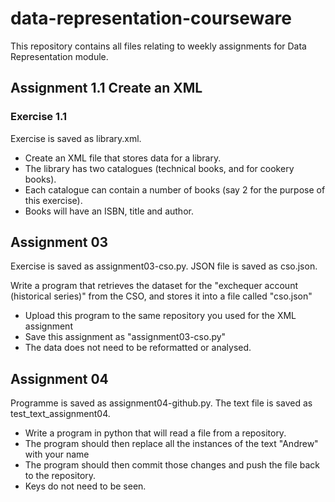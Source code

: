 # data-representation-courseware
This repository contains all files relating to weekly assignments for Data Representation module.


## Assignment 1.1 Create an XML
### Exercise 1.1

Exercise is saved as library.xml.

- Create an XML file that stores data for a library.
- The library has two catalogues (technical books, and for cookery books).
- Each catalogue can contain a number of books (say 2 for the purpose of this exercise).
- Books will have an ISBN, title and author.



## Assignment 03

Exercise is saved as assignment03-cso.py. JSON file is saved as cso.json.

<p>Write a program that retrieves the dataset for the "exchequer account (historical series)" from the CSO, and stores it into a file called "cso.json"</p>

- Upload this program to the same repository you used for the XML assignment
- Save this assignment as "assignment03-cso.py"
- The data does not need to be reformatted or analysed.



## Assignment 04

Programme is saved as assignment04-github.py. The text file is saved as test_text_assignment04.

- Write a program in python that will read a file from a repository.
- The program should then replace all the instances of the text "Andrew" with your name
- The program should then commit those changes and push the file back to the repository.
- Keys do not need to be seen.



